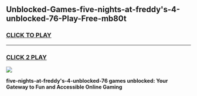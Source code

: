 
## Unblocked-Games-five-nights-at-freddy's-4-unblocked-76-Play-Free-mb80t
<h3>
<a href="https://premium76.site?title=five-nights-at-freddy's-4-unblocked-76&ref=18A1">CLICK TO PLAY</a></h3>
<hr>

<h3>
<a href="https://premium76.site?title=five-nights-at-freddy's-4-unblocked-76&ref=18A1">CLICK 2 PLAY</a>
  
</h3>

<a href="https://premium76.site?title=five-nights-at-freddy's-4-unblocked-76&ref=18A1"><img src="https://clearcache.store/games.png"></a>


**five-nights-at-freddy's-4-unblocked-76 games unblocked: Your Gateway to Fun and Accessible Online Gaming**
